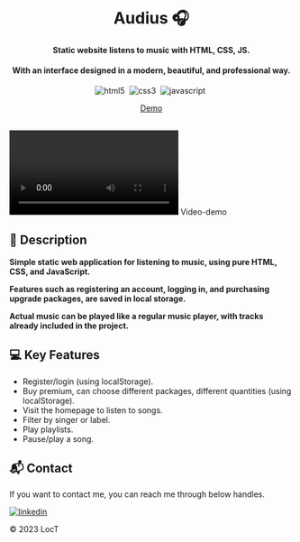 
<h1 align="center">
  Audius 🎧
</h1>

<h4 align="center">Static website listens to music with HTML, CSS, JS.</h4>
<h4 align="center">With an interface designed in a modern, beautiful, and professional way.</h4>

<div align="center">

![html5](https://img.shields.io/badge/HTML5-f77f00?style=for-the-badge&logo=html5&logoColor=FFF)&nbsp;
![css3](https://img.shields.io/badge/CSS3-0077b6?style=for-the-badge&logo=css3&logoColor=FFF)&nbsp;
![javascript](https://img.shields.io/badge/Js-f6aa1c?style=for-the-badge&logo=javascript&logoColor=FFF)&nbsp;

</div>

<div align="center">
  <a  href="https://loct-581.github.io/Audius/">Demo</a>
</div>
</br>

<video autoplay loop></video>
  <source src="https://github.com/locT-581/audius/assets/132336957/e4fa15ae-1770-4858-b3f6-bb12e993e32a" type="video/mp4">
  Video-demo
</video>

## 📑 Description 
**Simple static web application for listening to music, using pure HTML, CSS, and JavaScript.**

**Features such as registering an account, logging in, and purchasing upgrade packages, are saved in local storage.**

**Actual music can be played like a regular music player, with tracks already included in the project.**
 
## 💻 Key Features
- Register/login (using localStorage).
- Buy premium, can choose different packages, different quantities (using localStorage).
- Visit the homepage to listen to songs.
- Filter by singer or label.
- Play playlists.
- Pause/play a song.

## 📬 Contact

If you want to contact me, you can reach me through below handles.

[![linkedin](https://img.shields.io/badge/LinkedIn-0077B5?style=for-the-badge&logo=linkedin&logoColor=white)](https://www.linkedin.com/in/tr%E1%BA%A7n-nguy%E1%BB%85n-h%E1%BB%AFu-l%E1%BB%99c-b11a15274?lipi=urn%3Ali%3Apage%3Ad_flagship3_profile_view_base_contact_details%3B5WbL0BKYSH%2Bc335V0ESiPQ%3D%3D)

© 2023 LocT

